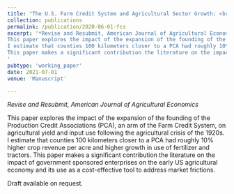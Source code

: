 ```yaml
---
title: "The U.S. Farm Credit System and Agricultural Sector Growth: <br/> Evidence from Early Expansion, 1920-1940"
collection: publications
permalink: /publication/2020-06-01-fcs
excerpt: '*Revise and Resubmit, American Journal of Agricultural Economics* <br/>
This paper explores the impact of the expansion of the founding of the Production Credit Associations (PCA), an arm of the Farm Credit System, on agricultural yield and input use following the agricultural crisis of the 1920s.
I estimate that counties 100 kilometers closer to a PCA had roughly 10\% higher crop revenue per acre and higher growth in use of fertilizer and tractors. 
This paper makes a significant contribution the literature on the impact of government sponsored enterprises on the early US agricultural economy and its use as a cost-effective tool to address market frictions.
'
pubtype: 'working_paper'
date: 2021-07-01
venue: 'Manuscript'

---
```

*Revise and Resubmit, American Journal of Agricultural Economics* 

This paper explores the impact of the expansion of the founding of the Production Credit Associations (PCA), an arm of the Farm Credit System, on agricultural yield and input use following the agricultural crisis of the 1920s.
I estimate that counties 100 kilometers closer to a PCA had roughly 10\% higher crop revenue per acre and higher growth in use of fertilizer and tractors. 
This paper makes a significant contribution the literature on the impact of government sponsored enterprises on the early US agricultural economy and its use as a cost-effective tool to address market frictions.

Draft available on request.